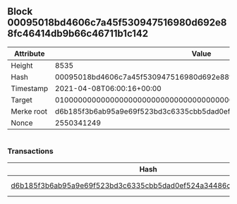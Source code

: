 ## Block 00095018bd4606c7a45f530947516980d692e88fc46414db9b66c46711b1c142

Attribute | Value
--- | ---
Height | 8535
Hash | 00095018bd4606c7a45f530947516980d692e88fc46414db9b66c46711b1c142
Timestamp | 2021-04-08T06:00:16+00:00
Target | 0100000000000000000000000000000000000000000000000000000000000000
Merke root | d6b185f3b6ab95a9e69f523bd3c6335cbb5dad0ef524a34486c285e6f788df84
Nonce | 2550341249

```

```

### Transactions

Hash | Amount
--- | ---
[d6b185f3b6ab95a9e69f523bd3c6335cbb5dad0ef524a34486c285e6f788df84](d6b185f3b6ab95a9e69f523bd3c6335cbb5dad0ef524a34486c285e6f788df84.md) | 10.00000000 SKEPTI 
